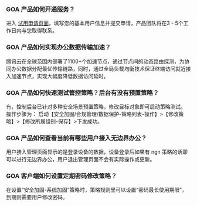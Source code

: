 

### GOA 产品如何开通服务？
进入 [试用申请页面](https://cloud.tencent.com/apply/p/p47nl94ubq)，填写您的基本用户信息并提交申请，产品团队将在3 - 5个工作日内与您取得联系。

### GOA 产品如何实现办公数据传输加速？
腾讯云在全球范围内部署了1100+个加速节点，通过节点间的动态路由探测，为协同办公数据分配最优传输链路，同时，通过全局负载均衡技术保证终端访问就近接入加速节点，实现大幅度降低数据访问延时。

### GOA 产品如何快速测试管控策略？后台有没有预置策略？
有，控制后台已针对多种安全场景预置策略，修改目标对象即可启动策略测试。
操作步骤为：
启动【安全加固/合规管理/数据保护-策略列表-操作】>【修改策略】>【修改所属组别-保存】>下发成功。

### GOA 产品如何查看当前有哪些用户接入无边界办公？
用户接入管理页面显示的是登录设备的数据，设备登录后如果有 ngn 策略的话即可以进行无边界办公，用户退出管理页面不会有实际操作或更新。

### GOA 客户端如何设置定期密码修改策略？
在设置“安全加固-系统加固”策略时，策略规则里可以设置“密码最长使用期限”，到期则需要用户修改密码。
